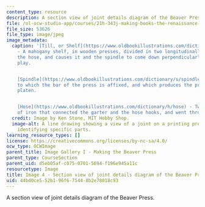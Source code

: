```yaml
---
content_type: resource
description: A section view of joint details diagram of the Beaver Press.
file: /ol-ocw-studio-app/courses/21h-343j-making-books-the-renaissance-and-today-spring-2016/44bd0ce552b196f675448b2e78018c93_Image4.jpg
file_size: 53626
file_type: image/jpeg
image_metadata:
  caption: '[Till, or Shelf](https://www.oldbookillustrations.com/dictionary/t/till)
    - A mahogany shelf, in wooden presses, divided in two longitudinally, that clasps
    the hose, and causes it and the spindle to come down perpendicularly without any
    play.


    [Spindle](https://www.oldbookillustrations.com/dictionary/s/spindle) - The screw
    to which the bar of the press is affixed, and which produces the pressure on the
    platen.


    [Hose](https://www.oldbookillustrations.com/dictionary/h/hose) - Two upright bars
    of iron that connected the garter and the hose hooks, and went through the till.'
  credit: Image by Ken Stone, MIT Hobby Shop.
  image-alt: A line drawing showing a view of a joint on a printing press,  with words
    identifying specific parts.
learning_resource_types: []
license: https://creativecommons.org/licenses/by-nc-sa/4.0/
ocw_type: OCWImage
parent_title: Image Gallery I - Making the Beaver Press
parent_type: CourseSection
parent_uid: d5eb05af-c075-0701-5694-f196e945a11c
resourcetype: Image
title: Image 4 - Section view of joint details diagram of the Beaver Press
uid: 44bd0ce5-52b1-96f6-7544-8b2e78018c93
---
```

A section view of joint details diagram of the Beaver Press.
